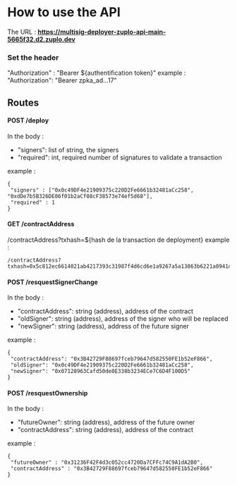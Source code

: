 # How to use the API

The URL : **<https://multisig-deployer-zuplo-api-main-5665f32.d2.zuplo.dev>**

### Set the header

"Authorization" : "Bearer ${authentification token}"
example : "Authorization": "Bearer zpka_ad...17"

## Routes

#### POST /deploy

In the body :

* "signers": list of string, the signers
* "required": int, required number of signatures to validate a transaction

example :

```
{
 "signers" : ["0x0c49DF4e21909375c220D2Fe6661b32481aCc258", "0xdDe7b5B326DE06f01b2aCf08cF38573e74ef5d68"],
 "required" : 1
}
```

#### GET /contractAddress

/contractAddress?txhash=${hash de la transaction de deployment}
example :

```
/contractAddress?txhash=0x5c812ec6614021ab4217393c31987f4d6cd6e1a9267a5a13863b6221a0941d8d
```

#### POST /resquestSignerChange

In the body :

* "contractAddress": string (address), address of the contract
* "oldSigner": string (address), address of the signer who will be replaced
* "newSigner": string (address), address of the future signer

example :

```
{
 "contractAddress": "0x3B42729F88697fceb79647d582550FE1b52eF866",
 "oldSigner": "0x0c49DF4e21909375c220D2Fe6661b32481aCc258",
 "newSigner": "0x07128963Cafd50de0E338b3234ECe7C6D4F100D5"
}
```

#### POST /resquestOwnership

In the body :

* "futureOwner": string (address), address of the future owner
* "contractAddress": string (address), address of the contract

example :

```
{
 "futureOwner" : "0x31236F42F4d3c052cc4720Da7CFFc74C9A1dA2B0",
 "contractAddress" : "0x3B42729F88697fceb79647d582550FE1b52eF866"
}
```
